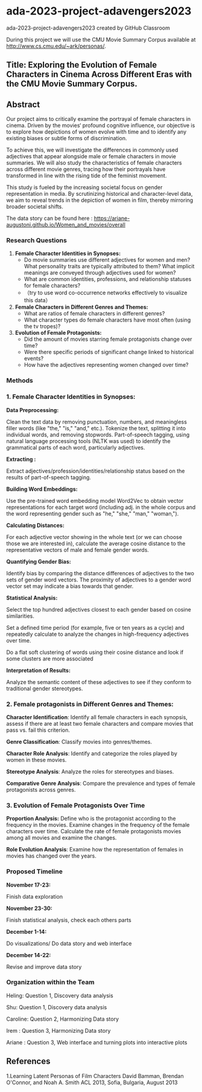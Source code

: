 # ada-2023-project-adavengers2023
ada-2023-project-adavengers2023 created by GitHub Classroom

During this project we will use the CMU Movie Summary Corpus available at http://www.cs.cmu.edu/~ark/personas/. 

## Title: Exploring the Evolution of Female Characters in Cinema Across Different Eras with the CMU Movie Summary Corpus. 

## Abstract

Our project aims to critically examine the portrayal of female characters in cinema. Driven by the movies‘ profound cognitive influence, our objective is to explore how depictions of women evolve with time and to identify any existing biases or subtle forms of discrimination.

To achieve this, we will investigate the differences in commonly used adjectives that appear alongside male or female characters in movie summaries. We will also study the characteristics of female characters across different movie genres, tracing how their portrayals have transformed in line with the rising tide of the feminist movement. 

This study is fueled by the increasing societal focus on gender representation in media. By scrutinizing historical and character-level data, we aim to reveal trends in the depiction of women in film, thereby mirroring broader societal shifts.

The data story can be found here : https://ariane-augustoni.github.io/Women_and_movies/overall

### Research Questions

1. **Female Character Identities in Synopses:**
    - Do movie summaries use different adjectives for women and men?  What personality traits are typically attributed to them? What implicit meanings are conveyed through adjectives used for women?
    - What are common identities, professions, and relationship statuses for female characters?
    - （try to use word co-occurrence networks effectively to visualize this data）
2.  **Female Characters in Different Genres and Themes:**
    - What are ratios of female characters in different genres?
    - What character types do female characters have most often (using the tv tropes)?
3. **Evolution of Female Protagonists:**
    - Did the amount of movies starring female protagonists change over time?
    - Were there specific periods of significant change linked to historical events?
    - How have the adjectives representing women changed over time? 

### Methods

### 1. **Female Character Identities in Synopses:**

**Data Preprocessing:**

Clean the text data by removing punctuation, numbers, and meaningless filler words (like "the," "is," "and," etc.). Tokenize the text, splitting it into individual words, and removing stopwords. Part-of-speech tagging, using natural language processing tools (NLTK was used) to identify the grammatical parts of each word, particularly adjectives.

**Extracting :**

Extract adjectives/profession/identities/relationship status based on the results of part-of-speech tagging.

**Building Word Embeddings:**

Use the pre-trained word embedding model Word2Vec to obtain vector representations for each target word (including adj. in the whole corpus and the word representing gender such as "he," "she," "man," "woman,").

**Calculating Distances:**

For each adjective vector showing in the whole text (or we can choose those we are interested in), calculate the average cosine distance to the representative vectors of male and female gender words.

**Quantifying Gender Bias:**

Identify bias by comparing the distance differences of adjectives to the two sets of gender word vectors. The proximity of adjectives to a gender word vector set may indicate a bias towards that gender.

**Statistical Analysis:**

Select the top hundred adjectives closest to each gender based on cosine similarities.

Set a defined time period (for example, five or ten years as a cycle) and repeatedly calculate to analyze the changes in high-frequency adjectives over time.

Do a flat soft clustering of words using their cosine distance and look if some clusters are more associated 

**Interpretation of Results:**

Analyze the semantic content of these adjectives to see if they conform to traditional gender stereotypes.

### 2. **Female protagonists in Different Genres and Themes:**

**Character Identification**: Identify all female characters in each synopsis, assess if there are at least two female characters and compare movies that pass vs. fail this criterion.

**Genre Classification**: Classify movies into genres/themes.

**Character Role Analysis**: Identify and categorize the roles played by women in these movies.

**Stereotype Analysis**: Analyze the roles for stereotypes and biases.

**Comparative Genre Analysis**: Compare the prevalence and types of female protagonists across genres.

### 3. Evolution of Female Protagonists Over Time

**Proportion Analysis:** Define who is the protagonist according to the frequency in the movies. Examine changes in the frequency of the female characters over time. 
Calculate the rate of female protagonists movies among all movies and examine the changes. 

**Role Evolution Analysis**: Examine how the representation of females in movies has changed over the years.  

### Proposed Timeline

**November 17-23:** 

Finish data exploration

**November 23-30:**

Finish statistical analysis, check each others parts

**December 1-14:**

Do visualizations/ Do data story and web interface

**December 14-22:**

Revise and improve data story

### Organization within the Team

Heling: Question 1, Discovery data analysis

Shu: Question 1, Discovery data analysis

Caroline: Question 2, Harmonizing Data story

Irem : Question 3, Harmonizing Data story

Ariane : Question 3, Web interface and turning plots into interactive plots  


## References
1.Learning Latent Personas of Film Characters
David Bamman, Brendan O'Connor, and Noah A. Smith
ACL 2013, Sofia, Bulgaria, August 2013 
